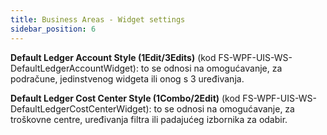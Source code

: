 ```yaml
---
title: Business Areas - Widget settings
sidebar_position: 6
---
```


**Default Ledger Account Style (1Edit/3Edits)** (kod FS-WPF-UIS-WS-DefaultLedgerAccountWidget): to se odnosi na omogućavanje, za podračune, jedinstvenog widgeta ili onog s 3 uređivanja.

**Default Ledger Cost Center Style (1Combo/2Edit)** (kod FS-WPF-UIS-WS-DefaultLedgerCostCenterWidget): to se odnosi na omogućavanje, za troškovne centre, uređivanja filtra ili padajućeg izbornika za odabir.